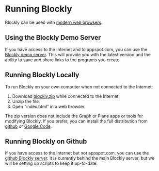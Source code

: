 Running Blockly
===============

Blockly can be used with [modern web browsers](http://browsehappy.com/).

Using the Blockly Demo Server
-----------------------------

If you have access to the Internet and to appspot.com, you can use the 
[Blockly demo server](http://blockly-demo.appspot.com/static/index.html).  This will provide you with the
latest version and the ability to save and share links to the programs you create.

Running Blockly Locally
-----------------------

To run Blockly on your own computer when not connected to the Internet:

1. Download [blockly.zip](https://github.com/google/blockly/raw/master/blockly.zip) while connected to the Internet.
2. Unzip the file.
3. Open "index.html" in a web browser.

The zip version does not include the Graph or Plane apps or tools for modifying Blockly.  If you prefer, you
can install the full distribution from [github](https://github.com/google/blockly) or 
[Google Code](https://code.google.com/p/blockly/).

Running Blockly on Github
-------------------------
If you have access to the Internet but not appspot.com, you can use the 
[github Blockly server](http://google.github.io/blockly/apps/index.html).
It is currently behind the main Blockly server, but we will be setting up scripts to keep it up-to-date.
